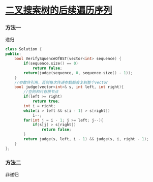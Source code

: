 # [二叉搜索树的后续遍历序列](https://www.nowcoder.com/practice/a861533d45854474ac791d90e447bafd?tpId=13&tqId=11176&tPage=2&rp=2&ru=%2Fta%2Fcoding-interviews&qru=%2Fta%2Fcoding-interviews%2Fquestion-ranking)

### 方法一

递归

```c++
class Solution {
public:
    bool VerifySquenceOfBST(vector<int> sequence) {
        if(sequence.size() == 0)
            return false;
        return(judge(sequence, 0, sequence.size() - 1));
    }
    //参数传引用，否则每次传递参数都会复制整个vector
    bool judge(vector<int>& s, int left, int right){
        //空树和只有根节点
        if(left >= right)
            return true;
        int i = right;
        while(i > left && s[i - 1] > s[right])
            i--;
        for(int j = i - 1; j >= left; j--){
            if(s[j] > s[right])
                return false;
        }
        return judge(s, left, i - 1) && judge(s, i, right - 1);
    }
};
```



### 方法二

非递归

```c++

```

